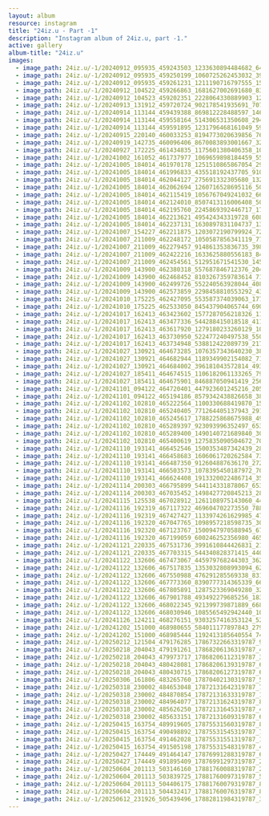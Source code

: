 ```yaml
---
layout: album
resource: instagram
title: "24iz.u - Part -1"
description: "Instagram album of 24iz.u, part -1."
active: gallery
album-title: "24iz.u"
images:
  - image_path: 24iz.u/-1/20240912_095935_459243503_1233630894484682_643098887340002909_n.jpg
  - image_path: 24iz.u/-1/20240912_095935_459250199_1060725262453032_3975261099516742254_n.jpg
  - image_path: 24iz.u/-1/20240912_095935_459261231_1211190716797555_157092113868703423_n.jpg
  - image_path: 24iz.u/-1/20240912_104522_459266863_1681627002691680_8387063295467709268_n.jpg
  - image_path: 24iz.u/-1/20240912_104523_459202351_2228064330889903_123873635939845608_n.jpg
  - image_path: 24iz.u/-1/20240913_131912_459720724_902178541935691_7078483828211958521_n.jpg
  - image_path: 24iz.u/-1/20240914_113144_459439388_869812228488597_146258026288294116_n.jpg
  - image_path: 24iz.u/-1/20240914_113144_459558164_514306531350608_2942655752875407447_n.jpg
  - image_path: 24iz.u/-1/20240914_113144_459591895_1231796468161049_5902557582671090531_n.jpg
  - image_path: 24iz.u/-1/20240915_220140_460033253_8194773020639856_7653365921120366425_n.jpg
  - image_path: 24iz.u/-1/20240919_142735_460096406_8670083893001667_3295228806034309870_n.jpg
  - image_path: 24iz.u/-1/20240927_172225_461434835_1175601380406358_1053630836829518585_n.jpg
  - image_path: 24iz.u/-1/20241002_161052_461737977_1069659898184459_5542021850665453330_n.jpg
  - image_path: 24iz.u/-1/20241005_184014_461970178_1251510865867054_2981757938410913959_n.jpg
  - image_path: 24iz.u/-1/20241005_184014_461996833_435518192437705_910272676573476791_n.jpg
  - image_path: 24iz.u/-1/20241005_184014_462044127_275691332305680_132625934271308723_n.jpg
  - image_path: 24iz.u/-1/20241005_184014_462062694_1260716528695116_5045611776635688083_n.jpg
  - image_path: 24iz.u/-1/20241005_184014_462115419_1056767049241032_6644240837632337771_n.jpg
  - image_path: 24iz.u/-1/20241005_184014_462124010_8507413116006408_5045434001219640742_n.jpg
  - image_path: 24iz.u/-1/20241005_184014_462195760_2245869392446717_1789229886485514392_n.jpg
  - image_path: 24iz.u/-1/20241005_184014_462213621_495424343319728_6083709775475745093_n.jpg
  - image_path: 24iz.u/-1/20241005_184014_462237131_1630897831104737_1396731530093753395_n.jpg
  - image_path: 24iz.u/-1/20241007_154227_462211875_1203072190799924_7204109891482292519_n.jpg
  - image_path: 24iz.u/-1/20241007_211009_462248172_1050587856341119_7758965010227900865_n.jpg
  - image_path: 24iz.u/-1/20241007_211009_462279457_914861353836735_3980420421281475627_n.jpg
  - image_path: 24iz.u/-1/20241007_211009_462422216_1633625880556183_8485310815963804925_n.jpg
  - image_path: 24iz.u/-1/20241007_211009_462454561_512951671541530_145775209465560496_n.jpg
  - image_path: 24iz.u/-1/20241009_143900_462380318_557687846712376_2049578055009300123_n.jpg
  - image_path: 24iz.u/-1/20241009_143900_462468452_8103267359783614_7180379682191126199_n.jpg
  - image_path: 24iz.u/-1/20241009_143900_462499726_552240563928044_4089111580838836015_n.jpg
  - image_path: 24iz.u/-1/20241009_143900_462573859_2298458810553292_4336729679745396291_n.jpg
  - image_path: 24iz.u/-1/20241010_175225_462427095_553587374039063_1778433491681246856_n.jpg
  - image_path: 24iz.u/-1/20241010_175225_462533050_845437904065744_6901044025683177247_n.jpg
  - image_path: 24iz.u/-1/20241017_162413_463423602_1577287056218326_1125345383814900601_n.jpg
  - image_path: 24iz.u/-1/20241017_162413_463477336_544288415018518_4119643419066092957_n.jpg
  - image_path: 24iz.u/-1/20241017_162413_463617920_1279180233260129_1078915113047401551_n.jpg
  - image_path: 24iz.u/-1/20241017_162413_463730950_522477240497538_5503786481203289229_n.jpg
  - image_path: 24iz.u/-1/20241017_162413_463734948_538812422089739_2179866263779595536_n.jpg
  - image_path: 24iz.u/-1/20241027_130921_464673285_1076357343640230_3877089029840197444_n.jpg
  - image_path: 24iz.u/-1/20241027_130921_464682944_1189349902154082_714988338131764224_n.jpg
  - image_path: 24iz.u/-1/20241027_130921_464684002_396181043572814_4932795073862991595_n.jpg
  - image_path: 24iz.u/-1/20241027_185411_464674515_1106182061133265_7920722161611548106_n.jpg
  - image_path: 24iz.u/-1/20241027_185411_464675901_846887050941419_2563704937424687165_n.jpg
  - image_path: 24iz.u/-1/20241101_094122_464720401_447923601245216_2050114560737584371_n.jpg
  - image_path: 24iz.u/-1/20241101_094122_465194186_8579342438826658_3858005651197260985_n.jpg
  - image_path: 24iz.u/-1/20241102_102810_465222564_1100330688419870_1576714345911756104_n.jpg
  - image_path: 24iz.u/-1/20241102_102810_465240405_771264405137943_2910119369613749728_n.jpg
  - image_path: 24iz.u/-1/20241102_102810_465245617_1788225868675988_4966640293994249306_n.jpg
  - image_path: 24iz.u/-1/20241102_102810_465289397_923093996352497_6537352914384270974_n.jpg
  - image_path: 24iz.u/-1/20241102_102810_465289400_1490140721689840_3072345312097909523_n.jpg
  - image_path: 24iz.u/-1/20241102_102810_465400619_1275835090504672_7047579653246806499_n.jpg
  - image_path: 24iz.u/-1/20241110_193141_466452546_1500353487342439_2885362665283360408_n.jpg
  - image_path: 24iz.u/-1/20241110_193141_466458683_1606061720262584_7350179302990855554_n.jpg
  - image_path: 24iz.u/-1/20241110_193141_466487350_912604887636170_2729124348708939059_n.jpg
  - image_path: 24iz.u/-1/20241110_193141_466503573_1078395450187972_7029509950596087115_n.jpg
  - image_path: 24iz.u/-1/20241110_193141_466624408_1913320022486714_3575992316097955552_n.jpg
  - image_path: 24iz.u/-1/20241114_200303_466795899_544114331878067_6539538262297343833_n.jpg
  - image_path: 24iz.u/-1/20241114_200303_467035452_1498427720845213_2853029049578992637_n.jpg
  - image_path: 24iz.u/-1/20241115_125538_467028912_1261108975143060_4490127961528086605_n.jpg
  - image_path: 24iz.u/-1/20241116_192319_467117322_469604702273550_7887441881784758910_n.jpg
  - image_path: 24iz.u/-1/20241116_192319_467427427_1133974261629985_4763922440364075711_n.jpg
  - image_path: 24iz.u/-1/20241116_192320_467047765_1098957218598735_3069375285379634734_n.jpg
  - image_path: 24iz.u/-1/20241116_192320_467123767_1500947970588945_6798677474027261335_n.jpg
  - image_path: 24iz.u/-1/20241116_192320_467199059_600246252356980_4651050266181498712_n.jpg
  - image_path: 24iz.u/-1/20241121_220335_467531736_3991610844426831_2125854365778322108_n.jpg
  - image_path: 24iz.u/-1/20241121_220335_467703315_544340828371415_4406704426886214559_n.jpg
  - image_path: 24iz.u/-1/20241122_132606_467473067_445979768244303_3622591831720430547_n.jpg
  - image_path: 24iz.u/-1/20241122_132606_467517835_1353032808993094_6265443408482016127_n.jpg
  - image_path: 24iz.u/-1/20241122_132606_467550988_476291285569338_8314368693968273414_n.jpg
  - image_path: 24iz.u/-1/20241122_132606_467773360_8390777314365339_6668256707510039590_n.jpg
  - image_path: 24iz.u/-1/20241122_132606_467805891_1287523369049280_3222454479224437576_n.jpg
  - image_path: 24iz.u/-1/20241122_132606_467901788_493492279685256_1839559309710301484_n.jpg
  - image_path: 24iz.u/-1/20241122_132606_468022345_921399739871889_6681499956796316260_n.jpg
  - image_path: 24iz.u/-1/20241122_132606_468030946_1085565492942440_103660632393116130_n.jpg
  - image_path: 24iz.u/-1/20241126_124211_468276151_9303257416353124_5213211073863507770_n.jpg
  - image_path: 24iz.u/-1/20241202_151000_468980655_584011177897843_2790549674828978547_n.jpg
  - image_path: 24iz.u/-1/20241202_151000_468985444_1192413185640554_749558104963152790_n.jpg
  - image_path: 24iz.u/-1/20250212_121504_479176285_17867322663319787_9085883871962382680_n.jpg
  - image_path: 24iz.u/-1/20250218_204043_479191261_17868206136319787_4626034494346776336_n.jpg
  - image_path: 24iz.u/-1/20250218_204043_479973717_17868206112319787_3107281451281993408_n.jpg
  - image_path: 24iz.u/-1/20250218_204043_480428081_17868206139319787_6047250054068620761_n.jpg
  - image_path: 24iz.u/-1/20250218_204043_480430715_17868206127319787_6128050936097206613_n.jpg
  - image_path: 24iz.u/-1/20250306_161806_483265760_17870402130319787_5046757238525110408_n.jpg
  - image_path: 24iz.u/-1/20250318_230002_484653048_17872131642319787_7699477276027862976_n.jpg
  - image_path: 24iz.u/-1/20250318_230002_484870854_17872131633319787_1853539796562705850_n.jpg
  - image_path: 24iz.u/-1/20250318_230002_484964077_17872131624319787_8829469911116283366_n.jpg
  - image_path: 24iz.u/-1/20250318_230002_485626250_17872131645319787_4417729875582728194_n.jpg
  - image_path: 24iz.u/-1/20250318_230002_485633151_17872131609319787_6576226187815921174_n.jpg
  - image_path: 24iz.u/-1/20250415_163754_489919605_17875531560319787_8232024603053428947_n.jpg
  - image_path: 24iz.u/-1/20250415_163754_490498892_17875531545319787_7874309445254746993_n.jpg
  - image_path: 24iz.u/-1/20250415_163754_491462028_17875531551319787_1893958889667834485_n.jpg
  - image_path: 24iz.u/-1/20250415_163754_491505198_17875531548319787_4784505987001535086_n.jpg
  - image_path: 24iz.u/-1/20250427_174449_491464147_17876991288319787_6135550950692814263_n.jpg
  - image_path: 24iz.u/-1/20250427_174449_491895409_17876991297319787_2339630542844084753_n.jpg
  - image_path: 24iz.u/-1/20250604_201113_503146160_17881760088319787_2089334284751333155_n.jpg
  - image_path: 24iz.u/-1/20250604_201113_503839725_17881760097319787_5313181302158413189_n.jpg
  - image_path: 24iz.u/-1/20250604_201113_504406175_17881760079319787_84578254391487466_n.jpg
  - image_path: 24iz.u/-1/20250604_201113_504432417_17881760076319787_8077230062051152545_n.jpg
  - image_path: 24iz.u/-1/20250612_231926_505439496_17882811984319787_3946355811231112244_n.jpg
---
```

